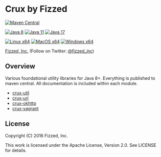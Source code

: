 Crux by Fizzed
==============

[![Maven Central](https://img.shields.io/maven-central/v/com.fizzed/crux?color=blue&style=flat-square)](https://mvnrepository.com/artifact/com.fizzed/crux)

[![Java 8](https://img.shields.io/github/actions/workflow/status/fizzed/crux/java8.yaml?branch=master&label=Java%208&style=flat-square)](https://github.com/fizzed/crux/actions/workflows/java8.yaml)
[![Java 11](https://img.shields.io/github/actions/workflow/status/fizzed/crux/java11.yaml?branch=master&label=Java%2011&style=flat-square)](https://github.com/fizzed/crux/actions/workflows/java11.yaml)
[![Java 17](https://img.shields.io/github/actions/workflow/status/fizzed/crux/java17.yaml?branch=master&label=Java%2017&style=flat-square)](https://github.com/fizzed/crux/actions/workflows/java17.yaml)

[![Linux x64](https://img.shields.io/github/actions/workflow/status/fizzed/crux/java11.yaml?branch=master&label=Linux%20x64&style=flat-square)](https://github.com/fizzed/crux/actions/workflows/java11.yaml)
[![MacOS x64](https://img.shields.io/github/actions/workflow/status/fizzed/crux/macos-x64.yaml?branch=master&label=MacOS%20x64&style=flat-square)](https://github.com/fizzed/crux/actions/workflows/macos-x64.yaml)
[![Windows x64](https://img.shields.io/github/actions/workflow/status/fizzed/crux/windows-x64.yaml?branch=master&label=Windows%20x64&style=flat-square)](https://github.com/fizzed/crux/actions/workflows/windows-x64.yaml)


[Fizzed, Inc.](http://fizzed.com) (Follow on Twitter: [@fizzed_inc](http://twitter.com/fizzed_inc))

## Overview

Various foundational utility libraries for Java 8+.  Everything is published
to maven central.  All documentation is included within each module.

 - [crux-util](crux-util)
 - [crux-uri](crux-uri)
 - [crux-okhttp](crux-okhttp)
 - [crux-vagrant](crux-vagrant)
 
## License

Copyright (C) 2016 Fizzed, Inc.

This work is licensed under the Apache License, Version 2.0. See LICENSE for details.
